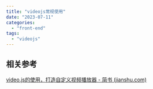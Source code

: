 ```yaml
---
title: "videojs常规使用"
date: "2023-07-11"
categories: 
  - "front-end"
tags: 
  - "videojs"
---
```


## 相关参考

[video.js的使用，打造自定义视频播放器 - 简书 (jianshu.com)](https://www.jianshu.com/p/3b38f795616f)
